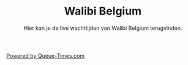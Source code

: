 ﻿---
permalink: /walibi_belgium.html
title: Walibi Belgium
subtitle: Hier kan je de live wachttijden van Walibi Belgium terugvinden.
sitemap: true
published: true
---

<html>
<head>
<script id="Cookiebot" src="https://consent.cookiebot.com/uc.js" data-cbid="c28446f3-a71f-463a-aa45-61d022871281" data-blockingmode="auto" type="text/javascript"></script>

<!-- Google tag (gtag.js) -->
<script async src="https://www.googletagmanager.com/gtag/js?id=G-2VNWEQRXBG"></script>
<script>
  window.dataLayer = window.dataLayer || [];
  function gtag(){dataLayer.push(arguments);}
  gtag('js', new Date());

  gtag('config', 'G-2VNWEQRXBG');
</script>

</head>

<body>
<div id="queue-times">
</div>
<script src="walibi_be.js"></script>
<p><a href="https://www.queue-times.com" target="_blank">Powered by Queue-Times.com</a></p>

</body>
</html>

